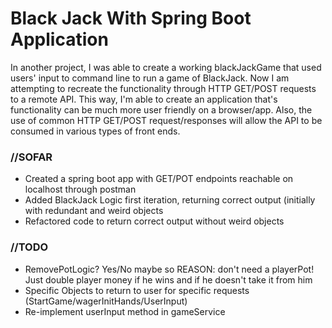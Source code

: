 # Black Jack With Spring Boot Application
<p>
In another project, I was able to create a working blackJackGame that used users' input to command line to run a game of 
BlackJack. Now I am attempting to recreate the functionality through HTTP GET/POST requests to a remote API. This way,
I'm able to create an application that's functionality can be much more user friendly on a browser/app. Also, the use of
common HTTP GET/POST request/responses will allow the API to be consumed in various types of front ends.
</p>
<h3>//SOFAR</h3>
<ul>
    <li>Created a spring boot app with GET/POT endpoints reachable on localhost through postman</li>
    <li>Added BlackJack Logic first iteration, returning correct output (initially with redundant and
    weird objects</li>
    <li>Refactored code to return correct output without weird objects</li>
</ul>
<h3>//TODO</h3>
<ul>
    <li>RemovePotLogic? Yes/No maybe so REASON: don't need a playerPot! Just double player
    money if he wins and if he doesn't take it from him</li>
    <li>Specific Objects to return to user for specific requests (StartGame/wagerInitHands/UserInput)</li>
    <li>Re-implement userInput method in gameService</li>
</ul>

